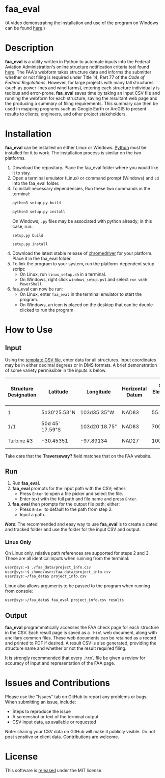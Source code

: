 # faa_eval
(A video demonstrating the installation and use of the program on Windows can be found [here](https://youtu.be/LOAakilAzmQ).)

# Description
**faa_eval** is a utility written in Python to automate inputs into the Federal Aviation Administration's online structure notification criteria tool found [here](https://oeaaa.faa.gov/oeaaa/external/gisTools/gisAction.jsp?action=showNoNoticeRequiredToolForm). The FAA's webform takes structure data and informs the submitter whether or not filing is required under Title 14, Part 77 of the *Code of Federal Regulations*. However, for large projects with many tall structures (such as power lines and wind farms), entering each structure individually is tedious and error-prone. **faa_eval** saves time by taking an input CSV file and running the webform for each structure, saving the resultant web page and the producing a summary of filing requirements. This summary can then be used in mapping programs such as Google Earth or ArcGIS to present results to clients, engineers, and other project stakeholders.

# Installation
**faa_eval** can be installed on either Linux or Windows. [Python](https://www.python.org) must be installed for it to work. The installation process is similar on the two platforms.

1. Download the repository. Place the faa_eval folder where you would like it to stay.
2. Open a terminal emulator (Linux) or command prompt (Windows) and `cd` into the faa_eval folder.
3. To install necessary dependencies, Run these two commands in the terminal:
    ```sh
    python3 setup.py build
    ```
    ```sh
    python3 setup.py install
    ```
    On Windows, `.py` files may be associated with python already; in this case, run:
    ```
    setup.py build
    ```
    ```
    setup.py install
    ```
4. Download the latest stable release of [chromedriver](https://chromedriver.chromium.org) for your platform. Place it in the faa_eval folder.
5. To link the program to your system, run the platform-dependent setup script:
    - On Linux, run `linux_setup.sh` in a terminal.
    - On Windows, right click `windows_setup.ps1` and select `run with PowerShell`
6. faa_eval can now be run:
    - On Linux, enter `faa_eval` in the terminal emulator to start the program.
    - On Windows, an icon is placed on the desktop that can be double-clicked to run the program.

# How to Use

## Input
Using the [template CSV file](faa_eval_template.csv), enter data for all structures. Input coordinates may be in either decimal degrees or in DMS formats. A brief demonstration of some variety permissible in the inputs is below:

| Structure Designation | Latitude | Longitude | Horizontal Datum | Site Elevation (ft) | Structure Height (ft) | Traverseway? | Is structure on airport? |
| -- | -- | -- | -- | -- | -- | -- | -- |
| 1 | 5d30'25.53"N | 103d35'35"W | NAD83 | 55.9 | 200.02 | No Traverseway | No |
| 1/1 | 50d 45' 17.59"S | 103d20'18.75" | NAD83 | 700 | 150.13 | No Traverseway | No |
| Turbine #3 | -30.45351 | -97.89134 | NAD27 | 1000.751 | 499.5 | Public Roadway | No |

Take care that the **Traverseway?** field matches that on the FAA website.

## Run
1. Run **faa_eval**.
2. **faa_eval** prompts for the input path with the CSV; either: 
    * Press `Enter` to open a file picker and select the file.
    * Enter text with the full path and file name and press `Enter`.
3. **faa_eval** then prompts for the output file path; either:  
    * Press `Enter` to default to the path from step 2.
    * Input a path.

***Note***: The recommended and easy way to use **faa_eval** is to create a dated and tracked folder and use the folder for the input CSV and output.

 ### Linux Only
 On Linux only, relative path references are supported for steps 2 and 3. These are all identical inputs when running from the terminal:
 ```sh
 user@sys:~$ ./faa_data/project_info.csv
 user@sys:~$ /home/user/faa_data/project_info.csv
 user@sys:~/faa_data$ project_info.csv
 ```
 Linux also allows arguments to be passed to the program when running from console:
 ```sh
 user@sys:~/faa_data$ faa_eval project_info.csv results
 ```

## Output
**faa_eval** programmatically accesses the FAA check page for each structure in the CSV. Each result page is saved as a `.html` web document, along with ancillary common files. These web documents can be retained as a record and printed to PDF if desired. A result CSV is also generated, providing the structure name and whether or not the result required filing.

It is strongly recommended that every `.html` file be given a review for accuracy of input and representation of the FAA page.

# Issues and Contributions
Please use the "Issues" tab on GitHub to report any problems or bugs. When submitting an issue, include:
 - Steps to reproduce the issue
 - A screenshot or text of the terminal output
 - CSV input data, as available or requested

Note: sharing your CSV data on GitHub will make it publicly visible. Do not post sensitive or client data.
Contributions are welcome.

# License
This software is [released](LICENSE) under the MIT license.